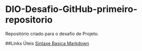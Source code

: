 # DIO-Desafio-GitHub-primeiro-repositorio
Repositório criado para o desafio de Projeto.

##Links Úteis
[Sintaxe Basica Markdown](https://www.markdownguide.org/basic-syntax/)
